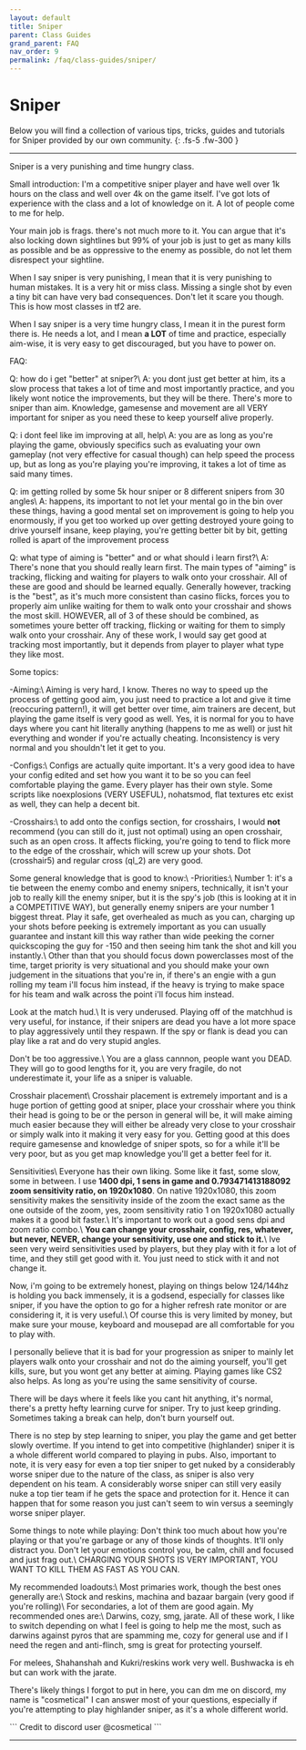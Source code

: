 ```yaml
---
layout: default
title: Sniper
parent: Class Guides
grand_parent: FAQ
nav_order: 9
permalink: /faq/class-guides/sniper/
---
```


# Sniper
Below you will find a collection of various tips, tricks, guides and tutorials for Sniper provided by our own community.
{: .fs-5 .fw-300 }

---

<div class="code-example" markdown="1">
Sniper is a very punishing and time hungry class. 

Small introduction: I'm a competitive sniper player and have well over 1k hours on the class and well over 4k on the game itself. I've got lots of experience with the class and a lot of knowledge on it. A lot of people come to me for help.

Your main job is frags. there's not much more to it. You can argue that it's also locking down sightlines but 99% of your job is just to get as many kills as possible and be as oppressive to the enemy as possible, do not let them disrespect your sightline.

When I say sniper is very punishing, I mean that it is very punishing to human mistakes. It is a very hit or miss class. Missing a single shot by even a tiny bit can have very bad consequences. Don't let it scare you though. This is how most classes in tf2 are. 

When I say sniper is a very time hungry class, I mean it in the purest form there is. He needs a lot, and I mean **a LOT** of time and practice, especially aim-wise, it is very easy to get discouraged, but you have to power on.

FAQ:

Q: how do i get "better" at sniper?\\
A: you dont just get better at him, its a slow process that takes a lot of time and most importantly practice, and you likely wont notice the improvements, but they will be there. There's more to sniper than aim. Knowledge, gamesense and movement are all VERY important for sniper as you need these to keep yourself alive properly.

Q: i dont feel like im improving at all, help\\
A: you are as long as you're playing the game, obviously specifics such as evaluating your own gameplay (not very effective for casual though) can help speed the process up, but as long as you're playing you're improving, it takes a lot of time as said many times.

Q: im getting rolled by some 5k hour sniper or 8 different snipers from 30 angles\\
A: happens, its important to not let your mental go in the bin over these things, having a good mental set on improvement is going to help you enormously, if you get too worked up over getting destroyed youre going to drive yourself insane, keep playing, you're getting better bit by bit, getting rolled is apart of the improvement process

Q: what type of aiming is "better" and or what should i learn first?\\
A: There's none that you should really learn first. The main types of "aiming" is tracking, flicking and waiting for players to walk onto your crosshair. All of these are good and should be learned equally. Generally however, tracking is the "best", as it's much more consistent than casino flicks, forces you to properly aim unlike waiting for them to walk onto your crosshair and shows the most skill. HOWEVER, all of 3 of these should be combined, as sometimes youre better off tracking, flicking or waiting for them to simply walk onto your crosshair. Any of these work, I would say get good at tracking most importantly, but it depends from player to player what type they like most.

Some topics:

-Aiming:\\
Aiming is very hard, I know. Theres no way to speed up the process of getting good aim, you just need to practice a lot and give it time (reoccuring pattern!), it will get better over time, aim trainers are decent, but playing the game itself is very good as well.
Yes, it is normal for you to have days where you cant hit literally anything (happens to me as well) or just hit everything and wonder if you're actually cheating. Inconsistency is very normal and you shouldn't let it get to you.

-Configs:\\
Configs are actually quite important. It's a very good idea to have your config edited and set how you want it to be so you can feel comfortable playing the game. Every player has their own style. Some scripts like noexplosions (VERY USEFUL), nohatsmod, flat textures etc exist as well, they can help a decent bit.

-Crosshairs:\\ 
to add onto the configs section, for crosshairs, I would **not** recommend (you can still do it, just not optimal) using an open crosshair, such as an open cross. It affects flicking, you're going to tend to flick more to the edge of the crosshair, which will screw up your shots. Dot (crosshair5) and regular cross (ql_2) are very good.

Some general knowledge that is good to know:\\
-Priorities:\\
Number 1: it's a tie between the enemy combo and enemy snipers, technically, it isn't your job to really kill the enemy sniper, but it is the spy's job (this is looking at it in a COMPETITIVE WAY), but generally enemy snipers are your number 1 biggest threat. Play it safe, get overhealed as much as you can, charging up your shots before peeking is extremely important as you can usually guarantee and instant kill this way rather than wide peeking the corner quickscoping the guy for -150 and then seeing him tank the shot and kill you instantly.\\
Other than that you should focus down powerclasses most of the time, target priority is very situational and you should make your own judgement in the situations that you're in, if there's an engie with a gun rolling my team i'll focus him instead, if the heavy is trying to make space for his team and walk across the point i'll focus him instead.

Look at the match hud.\\
It is very underused. Playing off of the matchhud is very useful, for instance, if their snipers are dead you have a lot more space to play aggressively until they respawn. If the spy or flank is dead you can play like a rat and do very stupid angles.

Don't be too aggressive.\\
You are a glass cannnon, people want you DEAD. They will go to good lengths for it, you are very fragile, do not underestimate it, your life as a sniper is valuable. 

Crosshair placement\\
Crosshair placement is extremely important and is a huge portion of getting good at sniper, place your crosshair where you think their head is going to be or the person in general will be, it will make aiming much easier because they will either be already very close to your crosshair or simply walk into it making it very easy for you. Getting good at this does require gamesense and knowledge of sniper spots, so for a while it'll be very poor, but as you get map knowledge you'll get a better feel for it.

Sensitivities\\
Everyone has their own liking. Some like it fast, some slow, some in between. I use **1400 dpi, 1 sens in game and 0.793471413188092 zoom sensitivity ratio, on 1920x1080**. On native 1920x1080, this zoom sensitivity makes the sensitivity inside of the zoom the exact same as the one outside of the zoom, yes, zoom sensitivity ratio 1 on 1920x1080 actually makes it a good bit faster.\\
It's important to work out a good sens dpi and zoom ratio combo.\\
**You can change your crosshair, config, res, whatever, but never, NEVER, change your sensitivity, use one and stick to it.**\\
Ive seen very weird sensitivities used by players, but they play with it for a lot of time, and they still get good with it. You just need to stick with it and not change it.


Now, i'm going to be extremely honest, playing on things below 124/144hz is holding you back immensely, it is a godsend, especially for classes like sniper, if you have the option to go for a higher refresh rate monitor or are considering it, it is very useful.\\
Of course this is very limited by money, but make sure your mouse, keyboard and mousepad are all comfortable for you to play with.


I personally believe that it is bad for your progression as sniper to mainly let players walk onto your crosshair and not do the aiming yourself, you'll get kills, sure, but you wont get any better at aiming. Playing games like CS2 also helps. As long as you're using the same sensitivity of course. 

There will be days where it feels like you cant hit anything, it's normal, there's a pretty hefty learning curve for sniper. Try to just keep grinding. Sometimes taking a break can help, don't burn yourself out. 


There is no step by step learning to sniper, you play the game and get better slowly overtime. If you intend to get into competitive (highlander) sniper it is a whole different world compared to playing in pubs. Also, important to note, it is very easy for even a top tier sniper to get nuked by a considerably worse sniper due to the nature of the class, as sniper is also very dependent on his team. A considerably worse sniper can still very easily nuke a top tier team if he gets the space and protection for it. Hence it can happen that for some reason you just can't seem to win versus a seemingly worse sniper player.


Some things to note while playing: Don't think too much about how you're playing or that you're garbage or any of those kinds of thoughts. It'll only distract you. Don't let your emotions control you, be calm, chill and focused and just frag out.\\
CHARGING YOUR SHOTS IS VERY IMPORTANT, YOU WANT TO KILL THEM AS FAST AS YOU CAN.

My recommended loadouts:\\
Most primaries work, though the best ones generally are:\\
Stock and reskins, machina and bazaar bargain (very good if you're rolling)\\
For secondaries, a lot of them are good again. My recommended ones are:\\
Darwins, cozy, smg, jarate. All of these work, I like to switch depending on what I feel is going to help me the most, such as darwins against pyros that are spamming me, cozy for general use and if I need the regen and anti-flinch, smg is great for protecting yourself.

For melees, Shahanshah and Kukri/reskins work very well. Bushwacka is eh but can work with the jarate.


There's likely things I forgot to put in here, you can dm me on discord, my name is "cosmetical"
I can answer most of your questions, especially if you're attempting to play highlander sniper, as it's a whole different world.

</div>
```
Credit to discord user @cosmetical 
```

---
